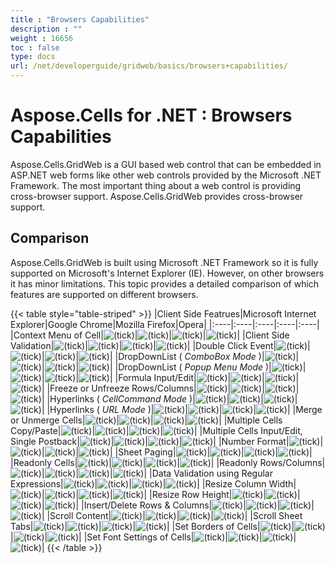 ```yaml
---
title : "Browsers Capabilities" 
description : "" 
weight : 16656 
toc : false
type: docs
url: /net/developerguide/gridweb/basics/browsers+capabilities/
---
```


# Aspose.Cells for .NET : Browsers Capabilities


Aspose.Cells.GridWeb is a GUI based web control that can be embedded in ASP.NET web forms like other web controls provided by the Microsoft .NET Framework. The most important thing about a web control is providing cross-browser support. Aspose.Cells.GridWeb provides cross-browser support.

## Comparison

Aspose.Cells.GridWeb is built using Microsoft .NET Framework so it is fully supported on Microsoft's Internet Explorer (IE). However, on other browsers it has minor limitations. This topic provides a detailed comparison of which features are supported on different browsers.

{{< table style="table-striped" >}}
|Client Side Featrues|Microsoft Internet Explorer|Google Chrome|Mozilla Firefox|Opera|
|:----|:----|:----|:----|:----|
|Context Menu of Cell|![(tick)](https://docs2.aspose.com/cells/net/images/icons/emoticons/check.png)|![(tick)](https://docs2.aspose.com/cells/net/images/icons/emoticons/check.png)|![(tick)](https://docs2.aspose.com/cells/net/images/icons/emoticons/check.png)|![(tick)](https://docs2.aspose.com/cells/net/images/icons/emoticons/check.png)|
|Client Side Validation|![(tick)](https://docs2.aspose.com/cells/net/images/icons/emoticons/check.png)|![(tick)](https://docs2.aspose.com/cells/net/images/icons/emoticons/check.png)|![(tick)](https://docs2.aspose.com/cells/net/images/icons/emoticons/check.png)|![(tick)](https://docs2.aspose.com/cells/net/images/icons/emoticons/check.png)|
|Double Click Event|![(tick)](https://docs2.aspose.com/cells/net/images/icons/emoticons/check.png)|![(tick)](https://docs2.aspose.com/cells/net/images/icons/emoticons/check.png)|![(tick)](https://docs2.aspose.com/cells/net/images/icons/emoticons/check.png)|![(tick)](https://docs2.aspose.com/cells/net/images/icons/emoticons/check.png)|
|DropDownList ( *ComboBox Mode* )|![(tick)](https://docs2.aspose.com/cells/net/images/icons/emoticons/check.png)|![(tick)](https://docs2.aspose.com/cells/net/images/icons/emoticons/check.png)|![(tick)](https://docs2.aspose.com/cells/net/images/icons/emoticons/check.png)|![(tick)](https://docs2.aspose.com/cells/net/images/icons/emoticons/check.png)|
|DropDownList ( *Popup Menu Mode* )|![(tick)](https://docs2.aspose.com/cells/net/images/icons/emoticons/check.png)|![(tick)](https://docs2.aspose.com/cells/net/images/icons/emoticons/check.png)|![(tick)](https://docs2.aspose.com/cells/net/images/icons/emoticons/check.png)|![(tick)](https://docs2.aspose.com/cells/net/images/icons/emoticons/check.png)|
|Formula Input/Edit|![(tick)](https://docs2.aspose.com/cells/net/images/icons/emoticons/check.png)|![(tick)](https://docs2.aspose.com/cells/net/images/icons/emoticons/check.png)|![(tick)](https://docs2.aspose.com/cells/net/images/icons/emoticons/check.png)|![(tick)](https://docs2.aspose.com/cells/net/images/icons/emoticons/check.png)|
|Freeze or Unfreeze Rows/Columns|![(tick)](https://docs2.aspose.com/cells/net/images/icons/emoticons/check.png)|![(tick)](https://docs2.aspose.com/cells/net/images/icons/emoticons/check.png)|![(tick)](https://docs2.aspose.com/cells/net/images/icons/emoticons/check.png)|![(tick)](https://docs2.aspose.com/cells/net/images/icons/emoticons/check.png)|
|Hyperlinks ( *CellCommand Mode* )|![(tick)](https://docs2.aspose.com/cells/net/images/icons/emoticons/check.png)|![(tick)](https://docs2.aspose.com/cells/net/images/icons/emoticons/check.png)|![(tick)](https://docs2.aspose.com/cells/net/images/icons/emoticons/check.png)|![(tick)](https://docs2.aspose.com/cells/net/images/icons/emoticons/check.png)|
|Hyperlinks ( *URL Mode* )|![(tick)](https://docs2.aspose.com/cells/net/images/icons/emoticons/check.png)|![(tick)](https://docs2.aspose.com/cells/net/images/icons/emoticons/check.png)|![(tick)](https://docs2.aspose.com/cells/net/images/icons/emoticons/check.png)|![(tick)](https://docs2.aspose.com/cells/net/images/icons/emoticons/check.png)|
|Merge or Unmerge Cells|![(tick)](https://docs2.aspose.com/cells/net/images/icons/emoticons/check.png)|![(tick)](https://docs2.aspose.com/cells/net/images/icons/emoticons/check.png)|![(tick)](https://docs2.aspose.com/cells/net/images/icons/emoticons/check.png)|![(tick)](https://docs2.aspose.com/cells/net/images/icons/emoticons/check.png)|
|Multiple Cells Copy/Paste|![(tick)](https://docs2.aspose.com/cells/net/images/icons/emoticons/check.png)|![(tick)](https://docs2.aspose.com/cells/net/images/icons/emoticons/check.png)|![(tick)](https://docs2.aspose.com/cells/net/images/icons/emoticons/check.png)|![(tick)](https://docs2.aspose.com/cells/net/images/icons/emoticons/check.png)|
|Multiple Cells Input/Edit, Single Postback|![(tick)](https://docs2.aspose.com/cells/net/images/icons/emoticons/check.png)|![(tick)](https://docs2.aspose.com/cells/net/images/icons/emoticons/check.png)|![(tick)](https://docs2.aspose.com/cells/net/images/icons/emoticons/check.png)|![(tick)](https://docs2.aspose.com/cells/net/images/icons/emoticons/check.png)|
|Number Format|![(tick)](https://docs2.aspose.com/cells/net/images/icons/emoticons/check.png)|![(tick)](https://docs2.aspose.com/cells/net/images/icons/emoticons/check.png)|![(tick)](https://docs2.aspose.com/cells/net/images/icons/emoticons/check.png)|![(tick)](https://docs2.aspose.com/cells/net/images/icons/emoticons/check.png)|
|Sheet Paging|![(tick)](https://docs2.aspose.com/cells/net/images/icons/emoticons/check.png)|![(tick)](https://docs2.aspose.com/cells/net/images/icons/emoticons/check.png)|![(tick)](https://docs2.aspose.com/cells/net/images/icons/emoticons/check.png)|![(tick)](https://docs2.aspose.com/cells/net/images/icons/emoticons/check.png)|
|Readonly Cells|![(tick)](https://docs2.aspose.com/cells/net/images/icons/emoticons/check.png)|![(tick)](https://docs2.aspose.com/cells/net/images/icons/emoticons/check.png)|![(tick)](https://docs2.aspose.com/cells/net/images/icons/emoticons/check.png)|![(tick)](https://docs2.aspose.com/cells/net/images/icons/emoticons/check.png)|
|Readonly Rows/Columns|![(tick)](https://docs2.aspose.com/cells/net/images/icons/emoticons/check.png)|![(tick)](https://docs2.aspose.com/cells/net/images/icons/emoticons/check.png)|![(tick)](https://docs2.aspose.com/cells/net/images/icons/emoticons/check.png)|![(tick)](https://docs2.aspose.com/cells/net/images/icons/emoticons/check.png)|
|Data Validation using Regular Expressions|![(tick)](https://docs2.aspose.com/cells/net/images/icons/emoticons/check.png)|![(tick)](https://docs2.aspose.com/cells/net/images/icons/emoticons/check.png)|![(tick)](https://docs2.aspose.com/cells/net/images/icons/emoticons/check.png)|![(tick)](https://docs2.aspose.com/cells/net/images/icons/emoticons/check.png)|
|Resize Column Width|![(tick)](https://docs2.aspose.com/cells/net/images/icons/emoticons/check.png)|![(tick)](https://docs2.aspose.com/cells/net/images/icons/emoticons/check.png)|![(tick)](https://docs2.aspose.com/cells/net/images/icons/emoticons/check.png)|![(tick)](https://docs2.aspose.com/cells/net/images/icons/emoticons/check.png)|
|Resize Row Height|![(tick)](https://docs2.aspose.com/cells/net/images/icons/emoticons/check.png)|![(tick)](https://docs2.aspose.com/cells/net/images/icons/emoticons/check.png)|![(tick)](https://docs2.aspose.com/cells/net/images/icons/emoticons/check.png)|![(tick)](https://docs2.aspose.com/cells/net/images/icons/emoticons/check.png)|
|Insert/Delete Rows & Columns|![(tick)](https://docs2.aspose.com/cells/net/images/icons/emoticons/check.png)|![(tick)](https://docs2.aspose.com/cells/net/images/icons/emoticons/check.png)|![(tick)](https://docs2.aspose.com/cells/net/images/icons/emoticons/check.png)|![(tick)](https://docs2.aspose.com/cells/net/images/icons/emoticons/check.png)|
|Scroll Content|![(tick)](https://docs2.aspose.com/cells/net/images/icons/emoticons/check.png)|![(tick)](https://docs2.aspose.com/cells/net/images/icons/emoticons/check.png)|![(tick)](https://docs2.aspose.com/cells/net/images/icons/emoticons/check.png)|![(tick)](https://docs2.aspose.com/cells/net/images/icons/emoticons/check.png)|
|Scroll Sheet Tabs|![(tick)](https://docs2.aspose.com/cells/net/images/icons/emoticons/check.png)|![(tick)](https://docs2.aspose.com/cells/net/images/icons/emoticons/check.png)|![(tick)](https://docs2.aspose.com/cells/net/images/icons/emoticons/check.png)|![(tick)](https://docs2.aspose.com/cells/net/images/icons/emoticons/check.png)|
|Set Borders of Cells|![(tick)](https://docs2.aspose.com/cells/net/images/icons/emoticons/check.png)|![(tick)](https://docs2.aspose.com/cells/net/images/icons/emoticons/check.png)|![(tick)](https://docs2.aspose.com/cells/net/images/icons/emoticons/check.png)|![(tick)](https://docs2.aspose.com/cells/net/images/icons/emoticons/check.png)|
|Set Font Settings of Cells|![(tick)](https://docs2.aspose.com/cells/net/images/icons/emoticons/check.png)|![(tick)](https://docs2.aspose.com/cells/net/images/icons/emoticons/check.png)|![(tick)](https://docs2.aspose.com/cells/net/images/icons/emoticons/check.png)|![(tick)](https://docs2.aspose.com/cells/net/images/icons/emoticons/check.png)|
{{< /table >}}

